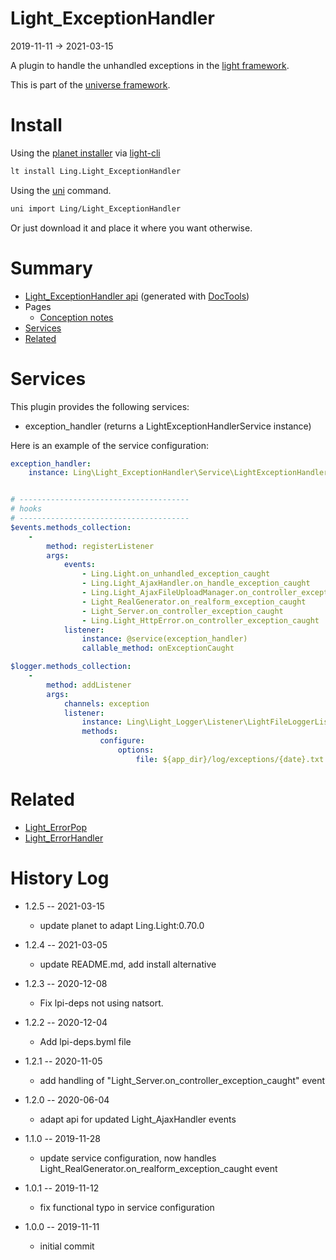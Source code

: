 Light_ExceptionHandler
===========
2019-11-11 -> 2021-03-15



A plugin to handle the unhandled exceptions in the [light framework](https://github.com/lingtalfi/Light).


This is part of the [universe framework](https://github.com/karayabin/universe-snapshot).


Install
==========
Using the [planet installer](https://github.com/lingtalfi/Light_PlanetInstaller) via [light-cli](https://github.com/lingtalfi/Light_Cli)
```bash
lt install Ling.Light_ExceptionHandler
```

Using the [uni](https://github.com/lingtalfi/universe-naive-importer) command.
```bash
uni import Ling/Light_ExceptionHandler
```

Or just download it and place it where you want otherwise.






Summary
===========
- [Light_ExceptionHandler api](https://github.com/lingtalfi/Light_ExceptionHandler/blob/master/doc/api/Ling/Light_ExceptionHandler.md) (generated with [DocTools](https://github.com/lingtalfi/DocTools))
- Pages
    - [Conception notes](https://github.com/lingtalfi/Light_ExceptionHandler/blob/master/doc/pages/conception-notes.md)
- [Services](#services)
- [Related](#related)





Services
=========


This plugin provides the following services:

- exception_handler (returns a LightExceptionHandlerService instance)

Here is an example of the service configuration:

```yaml
exception_handler:
    instance: Ling\Light_ExceptionHandler\Service\LightExceptionHandlerService


# --------------------------------------
# hooks
# --------------------------------------
$events.methods_collection:
    -
        method: registerListener
        args:
            events:
                - Ling.Light.on_unhandled_exception_caught
                - Ling.Light_AjaxHandler.on_handle_exception_caught
                - Ling.Light_AjaxFileUploadManager.on_controller_exception_caught
                - Light_RealGenerator.on_realform_exception_caught
                - Light_Server.on_controller_exception_caught
                - Ling.Light_HttpError.on_controller_exception_caught
            listener:
                instance: @service(exception_handler)
                callable_method: onExceptionCaught

$logger.methods_collection:
    -
        method: addListener
        args:
            channels: exception
            listener:
                instance: Ling\Light_Logger\Listener\LightFileLoggerListener
                methods:
                    configure:
                        options:
                            file: ${app_dir}/log/exceptions/{date}.txt
```




Related
=============

- [Light_ErrorPop](https://github.com/lingtalfi/Light_ErrorPop/)
- [Light_ErrorHandler](https://github.com/lingtalfi/Light_ErrorHandler/)
    
    


History Log
=============

- 1.2.5 -- 2021-03-15

    - update planet to adapt Ling.Light:0.70.0

- 1.2.4 -- 2021-03-05

    - update README.md, add install alternative

- 1.2.3 -- 2020-12-08

    - Fix lpi-deps not using natsort.

- 1.2.2 -- 2020-12-04

    - Add lpi-deps.byml file

- 1.2.1 -- 2020-11-05

    - add handling of "Light_Server.on_controller_exception_caught" event
    
- 1.2.0 -- 2020-06-04

    - adapt api for updated Light_AjaxHandler events
    
- 1.1.0 -- 2019-11-28

    - update service configuration, now handles Light_RealGenerator.on_realform_exception_caught event
    
- 1.0.1 -- 2019-11-12

    - fix functional typo in service configuration
    
- 1.0.0 -- 2019-11-11

    - initial commit